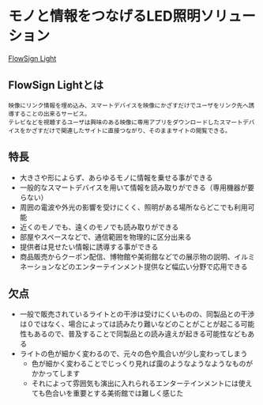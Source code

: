 # モノと情報をつなげるLED照明ソリューション
[FlowSign Light](http://www.fujitsu.com/jp/services/infrastructure/network/digital/linkinvideo/)

## 	FlowSign Lightとは
	映像にリンク情報を埋め込み、スマートデバイスを映像にかざすだけでユーザをリンク先へ誘導することの出来るサービス。
	テレビなどを視聴するユーザは興味のある映像に専用アプリをダウンロードしたスマートデバイスをかざすだけで関連したサイトに直接つながり、そのままサイトの閲覧できる。 

## 特長
- 大きさや形によらず、あらゆるモノに情報を乗せる事ができる
- 一般的なスマートデバイスを用いて情報を読み取りができる（専用機器が要らない）
- 周囲の電波や外光の影響を受けにくく、照明がある場所ならどこでも利用可能
- 近くのモノでも、遠くのモノでも読み取りができる
- 部屋やスペースなどで、通信範囲を物理的に区分出来る
- 提供者は見せたい情報に誘導する事ができる
- 商品販売からクーポン配信、博物館や美術館などでの展示物の説明、イルミネーションなどのエンターテインメント提供など幅広い分野で応用できる

## 欠点
- 一般で販売されているライトとの干渉は受けにくいものの、同製品との干渉は０ではなく、場合によっては読みたり難いなどのことがことが起こる可能性もあるので、普及することで同製品との読み違えが起きる可能性などもある
- ライトの色が細かく変わるので、元々の色や風合いが少し変わってしまう
	- 色が細かく変わることでじっくり見れば靄のようなようなようなものがかかってします
	- それによって雰囲気も演出に入れられるエンターテインメントには使えても色合いを重要とする美術館では難しく感じた
	